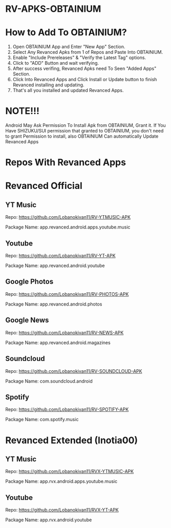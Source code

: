 # RV-APKS-OBTAINIUM

# How to Add To OBTAINIUM?
1. Open OBTAINIUM App and Enter "New App" Section.
2. Select Any Revanced Apks from 1 of Repos and Paste Into OBTAINIUM.
3. Enable "Include Prereleases" & "Verify the Latest Tag" options.
4. Click to "ADD" Button and wait verifying.
5. After success verifing, Revanced Apks need To Seen "Added Apps" Section.
6. Click Into Revanced Apps and Click Install or Update button to finish Revanced installing and updating.
7. That's all you installed and updated Revanced Apps.
# NOTE!!! 
Android May Ask Permission To Install Apk from OBTAINIUM, Grant it.
If You Have SHIZUKU/SUI permission that granted to OBTAINIUM, you don't need to grant Permission to install, also OBTAINIUM Can automatically Update Revanced Apps
# Repos With Revanced Apps
# Revanced Official
## YT Music
Repo: https://github.com/Lobanokivan11/RV-YTMUSIC-APK

Package Name: app.revanced.android.apps.youtube.music
## Youtube
Repo: https://github.com/Lobanokivan11/RV-YT-APK

Package Name: app.revanced.android.youtube
## Google Photos
Repo: https://github.com/Lobanokivan11/RV-PHOTOS-APK

Package Name: app.revanced.android.photos
## Google News
Repo: https://github.com/Lobanokivan11/RV-NEWS-APK

Package Name: app.revanced.android.magazines
## Soundcloud
Repo: https://github.com/Lobanokivan11/RV-SOUNDCLOUD-APK

Package Name: com.soundcloud.android
## Spotify
Repo: https://github.com/Lobanokivan11/RV-SPOTIFY-APK

Package Name: com.spotify.music
# Revanced Extended (Inotia00)
## YT Music
Repo: https://github.com/Lobanokivan11/RVX-YTMUSIC-APK

Package Name: app.rvx.android.apps.youtube.music
## Youtube
Repo: https://github.com/Lobanokivan11/RVX-YT-APK

Package Name: app.rvx.android.youtube
